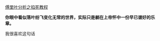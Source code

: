 [傅里叶分析之掐死教程](https://zhuanlan.zhihu.com/p/19763358)

**你眼中看似落叶纷飞变化无常的世界，实际只是躺在上帝怀中一份早已谱好的乐章。**

我很喜欢这句话

